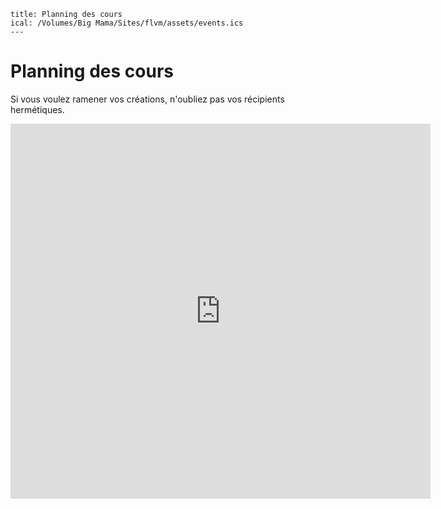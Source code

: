 	title: Planning des cours
	ical: /Volumes/Big Mama/Sites/flvm/assets/events.ics
	---
# Planning des cours


Si vous voulez ramener vos créations, n'oubliez pas vos récipients hermétiques.

<iframe src="https://calendar.google.com/calendar/embed?showTitle=0&amp;showNav=0&amp;showDate=0&amp;showPrint=0&amp;showTabs=0&amp;showCalendars=0&amp;showTz=0&amp;mode=AGENDA&amp;height=600&amp;wkst=1&amp;bgcolor=%23FFFFFF&amp;src=assoflvm%40gmail.com&amp;color=%232F6309&amp;ctz=Europe%2FParis" style="border-width:0" width="672" height="600" frameborder="0" scrolling="no"></iframe>